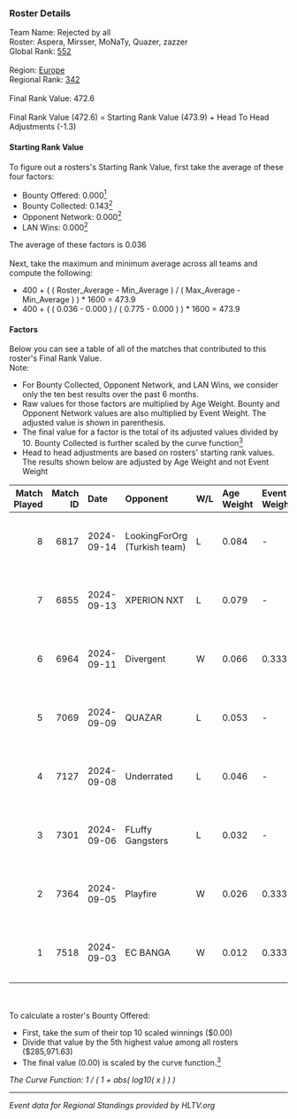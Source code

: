 ### Roster Details<br />
Team Name: Rejected by all<br />
Roster: Aspera, Mirsser, MoNaTy, Quazer, zazzer<br />
Global Rank: [552](../../standings_global_2025_02_28.md)<br />
<br />
Region: [Europe]( ../../standings_europe_2025_02_28.md)<br />
Regional Rank: [342]( ../../standings_europe_2025_02_28.md)<br />
<br />
Final Rank Value:  472.6<br />
<br />
Final Rank Value (472.6) = Starting Rank Value (473.9) + Head To Head Adjustments (-1.3)<br />

#### Starting Rank Value<br />
To figure out a rosters's Starting Rank Value, first take the average of these four factors:<br />
- Bounty Offered: 0.000[<sup>1</sup>](#table2)
- Bounty Collected: 0.143[<sup>2</sup>](#table1)
- Opponent Network: 0.000[<sup>2</sup>](#table1)
- LAN Wins: 0.000[<sup>2</sup>](#table1)

The average of these factors is 0.036<br />
<br />
Next, take the maximum and minimum average across all teams and compute the following:<br />
- 400 + ( ( Roster_Average - Min_Average ) / ( Max_Average - Min_Average ) ) * 1600 = 473.9
- 400 + ( ( 0.036 - 0.000 ) / ( 0.775 - 0.000 ) ) * 1600 = 473.9


#### Factors<br />
Below you can see a table of all of the matches that contributed to this roster's Final Rank Value.<br />
Note:<br />

- For Bounty Collected, Opponent Network, and LAN Wins, we consider only the ten best results over the past 6 months.
- Raw values for those factors are multiplied by Age Weight. Bounty and Opponent Network values are also multiplied by Event Weight. The adjusted value is shown in parenthesis.
- The final value for a factor is the total of its adjusted values divided by 10. Bounty Collected is further scaled by the curve function[<sup>3</sup>](#curveFunction)
- Head to head adjustments are based on rosters' starting rank values. The results shown below are adjusted by Age Weight and not Event Weight
<span id="table1"></span><br />


| Match Played | Match ID | Date       | Opponent                     | W/L | Age Weight | Event Weight | Bounty Collected | Opponent Network | LAN Wins  | H2H Adj. | Roster                                  |
| -: | -: | :- | :- | :- | :- | :- | :- | :- | :- | -: | :- |
|            8 |     6817 | 2024-09-14 | LookingForOrg (Turkish team) | L   | 0.084      | -            | -                | -                | -         |    -1.60 | Aspera, Mirsser, MoNaTy, Quazer, zazzer |
|            7 |     6855 | 2024-09-13 | XPERION NXT                  | L   | 0.079      | -            | -                | -                | -         |    -0.66 | Aspera, Mirsser, MoNaTy, Quazer, zazzer |
|            6 |     6964 | 2024-09-11 | Divergent                    | W   | 0.066      | 0.333        | 0.000 (0.000)    | 0.003 (0.000)    | 0 (0.000) |     1.07 | Aspera, Mirsser, MoNaTy, Quazer, zazzer |
|            5 |     7069 | 2024-09-09 | QUAZAR                       | L   | 0.053      | -            | -                | -                | -         |    -0.33 | Aspera, Mirsser, MoNaTy, Quazer, zazzer |
|            4 |     7127 | 2024-09-08 | Underrated                   | L   | 0.046      | -            | -                | -                | -         |    -0.30 | Aspera, Mirsser, MoNaTy, Quazer, zazzer |
|            3 |     7301 | 2024-09-06 | FLuffy Gangsters             | L   | 0.032      | -            | -                | -                | -         |    -0.13 | Aspera, Mirsser, MoNaTy, Quazer, zazzer |
|            2 |     7364 | 2024-09-05 | Playfire                     | W   | 0.026      | 0.333        | 0.001 (0.000)    | 0.000 (0.000)    | 0 (0.000) |     0.48 | Aspera, Mirsser, MoNaTy, Quazer, zazzer |
|            1 |     7518 | 2024-09-03 | EC BANGA                     | W   | 0.012      | 0.333        | 0.000 (0.000)    | 0.058 (0.000)    | 0 (0.000) |     0.21 | Aspera, Mirsser, MoNaTy, Quazer, zazzer |

<br />
<span id="table2"></span><br />
To calculate a roster's Bounty Offered:<br />

- First, take the sum of their top 10 scaled winnings ($0.00)
- Divide that value by the 5th highest value among all rosters ($285,971.63)
- The final value (0.00) is scaled by the curve function.[<sup>3</sup>](#curveFunction)

<span id="curveFunction"></span>_The Curve Function: 1 / ( 1 + abs( log10( x ) ) )_<br />

---
_Event data for Regional Standings provided by HLTV.org_<br />
